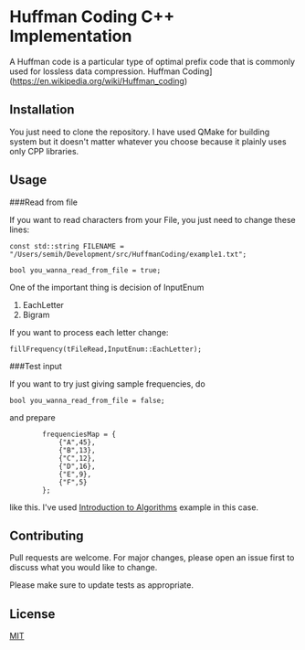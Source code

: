 # Huffman Coding C++ Implementation

A Huffman code is a particular type of optimal prefix code that is commonly used for lossless data compression.
Huffman Coding](https://en.wikipedia.org/wiki/Huffman_coding)

## Installation

You just need to clone the repository. I have used QMake for building system but it doesn't matter whatever you choose because it plainly uses only CPP libraries.

## Usage

###Read from file

If you want to read characters from your File, you just need to change these lines:

```
const std::string FILENAME = "/Users/semih/Development/src/HuffmanCoding/example1.txt";

bool you_wanna_read_from_file = true;
```

One of the important thing is decision of InputEnum
1) EachLetter
2) Bigram

If you want to process each letter change:
```
fillFrequency(tFileRead,InputEnum::EachLetter);
```

###Test input

If you want to try just giving sample frequencies, do

```
bool you_wanna_read_from_file = false;
```

and prepare 
```
        frequenciesMap = {
            {"A",45},
            {"B",13},
            {"C",12},
            {"D",16},
            {"E",9},
            {"F",5}
        };
```
like this. I've used [Introduction to Algorithms](https://en.wikipedia.org/wiki/Introduction_to_Algorithms) example in this case.

## Contributing
Pull requests are welcome. For major changes, please open an issue first to discuss what you would like to change.

Please make sure to update tests as appropriate.

## License
[MIT](https://choosealicense.com/licenses/mit/)